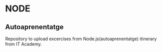 # NODE

## Autoaprenentatge

Repository to upload excercises from Node.js(autoaprenentatge) itinerary from IT Academy.

